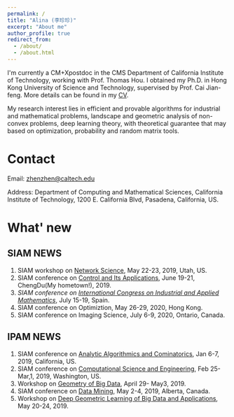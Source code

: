 ```yaml
---
permalink: /
title: "Alina (李珍珍)"
excerpt: "About me"
author_profile: true
redirect_from: 
  - /about/
  - /about.html
---
```


I'm currently a CM+Xpostdoc in the CMS Department of California Institute of Technology, working with Prof. Thomas Hou. I obtained my Ph.D. in Hong Kong University of Science and Technology, supervised by Prof. Cai Jian-feng. More details can be found in my [CV](https://gitipanda.github.io/cv/).

My research interest lies in efficient and provable algorithms for industrial and mathematical problems, landscape and geometric analysis of non-convex problems, deep learning theory, with theoretical guarantee that may based on optimization, probability and random matrix tools. 

Contact
=====
Email: zhenzhen@caltech.edu

Address: Department of Computing and Mathematical Sciences, California Institute of Technology, 1200 E. California Blvd, Pasadena, California, US.

What' new
======

**SIAM NEWS**
------
1. SIAM workshop on [Network Science](https://www.siam.org/conferences/CM/Main/ns19), May 22-23, 2019, Utah, US.
1. SIAM conference on [Control and Its Applications](https://www.siam.org/conferences/CM/Main/ct19), June 19-21, ChengDu(My hometown!), 2019.
1. *SIAM conference on [International Congress on Industrial and Applied Mathematics](https://iciam2019.org/)*, July 15-19, Spain.
1. SIAM conference on Optimiztion, May 26-29, 2020, Hong Kong.
1. SIAM conference on Imaging Science, July 6-9, 2020, Ontario, Canada.

**IPAM NEWS**
------
1. SIAM conference on [Analytic Algorithmics and Cominatorics](https://www.siam.org/conferences/CM/Main/analco19), Jan 6-7, 2019, California, US.
1. SIAM conference on [Computational Science and Engineering](https://www.siam.org/conferences/CM/Main/cse19), Feb 25- Mar,1, 2019, Washington, US.
1. Workshop on [Geometry of Big Data](http://www.ipam.ucla.edu/programs/workshops/workshop-iii-geometry-of-big-data/?tab=overview), April 29- May3, 2019.
1. SIAM conference on [Data Mining](https://www.siam.org/conferences/CM/Main/sdm19), May 2-4, 2019, Alberta, Canada. 
1. Workshop on [Deep Geometric Learning of Big Data and Applications](http://www.ipam.ucla.edu/programs/workshops/workshop-iv-deep-geometric-learning-of-big-data-and-applications/), May 20-24, 2019.

